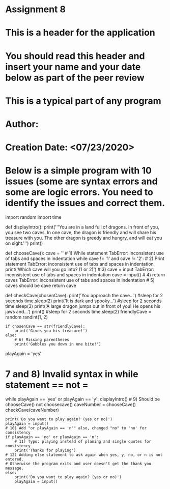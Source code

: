# Assignment 8
# This is a header for the application
# You should read this header and insert your name and your date below as part of the peer review
# This is a typical part of any program
# Author: <Mia Coleman>
# Creation Date: <07/23/2020>
# Below is a simple program with 10 issues (some are syntax errors and some are logic errors.  You need to identify the issues and correct them.

import random
import time

def displayIntro():
	print('''You are in a land full of dragons. In front of you,
	you see two caves. In one cave, the dragon is friendly
	and will share his treasure with you. The other dragon
	is greedy and hungry, and will eat you on sight.''')
	print()

def chooseCave():
    cave = ''
    # 1) While statement TabError: inconsistent use of tabs and spaces in indentation
    while cave != '1' and cave != '2':
    	# 2) Print statement TabError: inconsistent use of tabs and spaces in indentation
    	print('Which cave will you go into? (1 or 2)')
    	# 3) cave = input TabError: inconsistent use of tabs and spaces in indentation
    	cave = input()
    # 4) return caves TabError: inconsistent use of tabs and spaces in indentation
    # 5) caves should be cave
    return cave
	

def checkCave(chosenCave):
	print('You approach the cave...')
	#sleep for 2 seconds
	time.sleep(2)
	print('It is dark and spooky...')
	#sleep for 2 seconds
	time.sleep(3)
	print('A large dragon jumps out in front of you! He opens his jaws and...')
	print()
	#sleep for 2 seconds
	time.sleep(2)
	friendlyCave = random.randint(1, 2)

	if chosenCave == str(friendlyCave):
		print('Gives you his treasure!')
	else:
		# 6) Missing parentheses
		print('Gobbles you down in one bite!')

playAgain = 'yes'
# 7 and 8) Invalid syntax in while statement == not =
while playAgain == 'yes' or playAgain == 'y':
	displayIntro()
	# 9) Should be chooseCave() not choosecave()
	caveNumber = chooseCave()
	checkCave(caveNumber)
    
	print('Do you want to play again? (yes or no)')
	playAgain = input()
	# 10) Add "or playAgain == 'n'" also, changed "no" to 'no' for consistency
	if playAgain == 'no' or playAgain == 'n':
		# 11) Typo: playing instead of planing and single quotes for consistency
		print('Thanks for playing')
	# 12) Adding else statement to ask again when yes, y, no, or n is not entered.
	# Otherwise the program exits and user doesn't get the thank you message.
	else:
		print('Do you want to play again? (yes or no)')
		playAgain = input()
